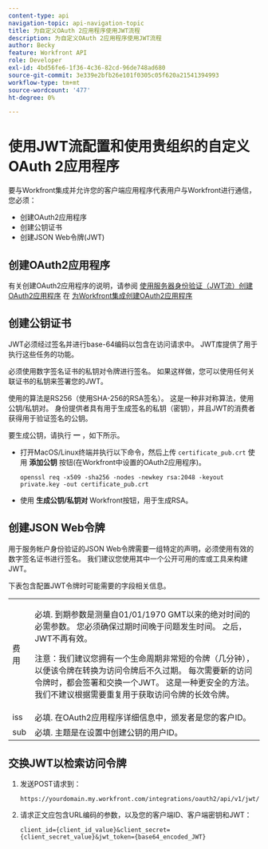 ```yaml
---
content-type: api
navigation-topic: api-navigation-topic
title: 为自定义OAuth 2应用程序使用JWT流程
description: 为自定义OAuth 2应用程序使用JWT流程
author: Becky
feature: Workfront API
role: Developer
exl-id: 4bd56fe6-1f36-4c36-82cd-96de748ad680
source-git-commit: 3e339e2bfb26e101f0305c05f620a21541394993
workflow-type: tm+mt
source-wordcount: '477'
ht-degree: 0%

---
```


# 使用JWT流配置和使用贵组织的自定义OAuth 2应用程序

要与Workfront集成并允许您的客户端应用程序代表用户与Workfront进行通信，您必须：

* 创建OAuth2应用程序
* 创建公钥证书
* 创建JSON Web令牌(JWT)

## 创建OAuth2应用程序

有关创建OAuth2应用程序的说明，请参阅 [使用服务器身份验证（JWT流）创建OAuth2应用程序](../../administration-and-setup/configure-integrations/create-oauth-application.md#create2) 在 [为Workfront集成创建OAuth2应用程序](../../administration-and-setup/configure-integrations/create-oauth-application.md)

## 创建公钥证书

JWT必须经过签名并进行base-64编码以包含在访问请求中。 JWT库提供了用于执行这些任务的功能。

必须使用数字签名证书的私钥对令牌进行签名。 如果这样做，您可以使用任何关联证书的私钥来签署您的JWT。

使用的算法是RS256（使用SHA-256的RSA签名）。 这是一种非对称算法，使用公钥/私钥对。 身份提供者具有用于生成签名的私钥（密钥），并且JWT的消费者获得用于验证签名的公钥。

要生成公钥，请执行 **一** ，如下所示。

* 打开MacOS/Linux终端并执行以下命令，然后上传 `certificate_pub.crt` 使用 **添加公钥** 按钮(在Workfront中设置的OAuth2应用程序)。

  <!-- [Copy](javascript:void(0);) -->
  <pre><code>openssl req -x509 -sha256 -nodes -newkey rsa:2048 -keyout private.key -out certificate_pub.crt</code></pre>

* 使用 **生成公钥/私钥对** Workfront按钮，用于生成RSA。

## 创建JSON Web令牌

用于服务帐户身份验证的JSON Web令牌需要一组特定的声明，必须使用有效的数字签名证书进行签名。 我们建议您使用其中一个公开可用的库或工具来构建JWT。

下表包含配置JWT令牌时可能需要的字段相关信息。

<table style="table-layout:auto"> 
 <col> 
 <col> 
 <tbody> 
  <tr> 
   <td role="rowheader">费用</td> 
   <td> <p>必填. 到期参数是测量自01/01/1970 GMT以来的绝对时间的必需参数。 您必须确保过期时间晚于问题发生时间。 之后，JWT不再有效。 </p> <p>注意：我们建议您拥有一个生命周期非常短的令牌（几分钟），以便该令牌在转换为访问令牌后不久过期。 每次需要新的访问令牌时，都会签署和交换一个JWT。 这是一种更安全的方法。 我们不建议根据需要重复用于获取访问令牌的长效令牌。</p> </td> 
  </tr> 
  <tr> 
   <td role="rowheader">iss</td> 
   <td>必填. 在OAuth2应用程序详细信息中，颁发者是您的客户ID。</td> 
  </tr> 
  <tr> 
   <td role="rowheader">sub</td> 
   <td>必填. 主题是在设置中创建公钥的用户ID。</td> 
  </tr> 
 </tbody> 
</table>

## 交换JWT以检索访问令牌

1. 发送POST请求到：

   <!-- [Copy](javascript:void(0);) -->
   <pre><code>https://yourdomain.my.workfront.com/integrations/oauth2/api/v1/jwt/exchange</code></pre>

1. 请求正文应包含URL编码的参数，以及您的客户端ID、客户端密钥和JWT：

   <!-- [Copy](javascript:void(0);) -->
   <pre><code>client_id={client_id_value}&client_secret={client_secret_value}&jwt_token={base64_encoded_JWT}</code></pre>

 
